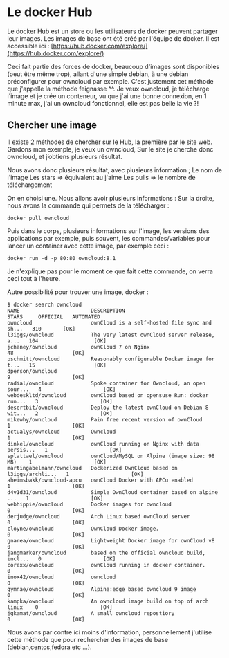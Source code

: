 # Le docker Hub
Le docker Hub est un store ou les utilisateurs de docker peuvent partager leur images. Les images de base ont été créé par l'équipe de docker.
Il est accessible ici :
[https://hub.docker.com/explore/](https://hub.docker.com/explore/)

Ceci fait partie des forces de docker, beaucoup d'images sont disponibles (peut être même trop), allant d'une simple debian, à une debian préconfigurer pour owncloud par exemple.
C'est justement cet méthode que j'appelle la méthode feignasse ^^. Je veux owncloud, je télécharge l'image et je crée un conteneur, vu que j'ai une bonne connexion, en 1 minute max, j'ai un owncloud fonctionnel, elle est pas belle la vie ?!


## Chercher une image
Il existe 2 méthodes de chercher sur le Hub, la première par le site web.
Gardons mon exemple, je veux un owncloud,
Sur le site je cherche donc owncloud, et j’obtiens plusieurs résultat.

Nous avons donc plusieurs résultat, avec plusieurs information ;
Le nom de l'image
Les stars => équivalent au j'aime
Les pulls => le nombre de téléchargement

On en choisi une.
Nous allons avoir plusieurs informations :
Sur la droite, nous avons la commande qui permets de la télécharger :
```shell
docker pull owncloud
```

Puis dans le corps, plusieurs informations sur l'image, les versions des applications par exemple, puis souvent, les commandes/variables pour lancer un container avec cette image, par exemple ceci :
```shell
docker run -d -p 80:80 owncloud:8.1
```
Je n'explique pas pour le moment ce que fait cette commande, on verra ceci tout à l'heure.


Autre possibilité pour trouver une image, docker :
```shell
$ docker search owncloud
NAME                       DESCRIPTION                                     STARS     OFFICIAL   AUTOMATED
owncloud                   ownCloud is a self-hosted file sync and sh...   310       [OK]
l3iggs/owncloud            The very latest ownCloud server release, a...   104                  [OK]
jchaney/owncloud           ownCloud 7 on Nginx                             48                   [OK]
pschmitt/owncloud          Reasonably configurable Docker image for t...   15                   [OK]
dperson/owncloud                                                           9                    [OK]
radial/owncloud            Spoke container for Owncloud, an open sour...   4                    [OK]
webdeskltd/owncloud        ownCloud based on opensuse Run: docker run...   3                    [OK]
desertbit/owncloud         Deploy the latest ownCloud on Debian 8 wit...   2                    [OK]
mikewhy/owncloud           Pain free recent version of ownCloud            1                    [OK]
actualys/owncloud          Owncloud                                        1                    [OK]
dinkel/owncloud            ownCloud running on Nginx with data persis...   1                    [OK]
splattael/owncloud         ownCloud/MySQL on Alpine (image size: 98 MB)    1                    [OK]
martingabelmann/owncloud   Dockerized OwnCloud based on l3iggs/archli...   1                    [OK]
aheimsbakk/owncloud-apcu   ownCloud Docker with APCu enabled               1                    [OK]
d4v1d31/owncloud           Simple OwnCloud container based on alpine ...   1                    [OK]
webhippie/owncloud         Docker images for owncloud                      0                    [OK]
derjudge/owncloud          Arch Linux based ownCloud server                0                    [OK]
cloyne/owncloud            OwnCloud Docker image.                          0                    [OK]
gnarea/owncloud            Lightweight Docker image for ownCloud v8        0                    [OK]
jangmarker/owncloud        based on the official owncloud build, incl...   0                    [OK]
corexx/owncloud            ownCloud running in docker container.           0                    [OK]
inox42/owncloud            owncloud                                        0                    [OK]
gymnae/owncloud            Alpine:edge based owncloud 9 image              0                    [OK]
kampka/owncloud            An owncloud image build on top of arch linux    0                    [OK]
jgkamat/owncloud           A small owncloud repostiory                     0                    [OK]
```

Nous avons par contre ici moins d'information, personnellement j'utilise cette méthode que pour rechercher des images de base (debian,centos,fedora etc ...).
